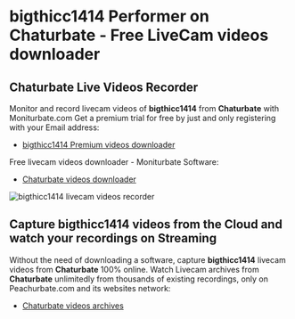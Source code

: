 # bigthicc1414 Performer on Chaturbate - Free LiveCam videos downloader

## Chaturbate Live Videos Recorder

Monitor and record livecam videos of **bigthicc1414** from **Chaturbate** with Moniturbate.com
Get a premium trial for free by just and only registering with your Email address:
* [bigthicc1414 Premium videos downloader](https://moniturbate.com/request-demo-licence-key.html)

Free livecam videos downloader - Moniturbate Software:
* [Chaturbate videos downloader](https://moniturbate.com/moniturbate-download-software.html)

![bigthicc1414 livecam videos recorder](https://peachurnet.com/templates/moniturbate-software.png)


## Capture bigthicc1414 videos from the Cloud and watch your recordings on Streaming

Without the need of downloading a software, capture **bigthicc1414** livecam videos from **Chaturbate** 100% online.
Watch Livecam archives from **Chaturbate** unlimitedly from thousands of existing recordings, only on Peachurbate.com and its websites network:
* [Chaturbate videos archives](https://peachurnet.com/)